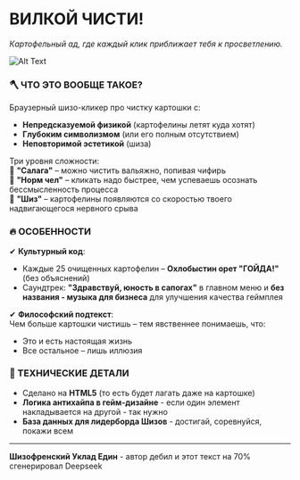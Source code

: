 # ВИЛКОЙ ЧИСТИ!  
*Картофельный ад, где каждый клик приближает тебя к просветлению.*  

![Alt Text](assets/gameplay.gif)

### **🪓 ЧТО ЭТО ВООБЩЕ ТАКОЕ?**  
Браузерный шизо-кликер про чистку картошки с:  
- **Непредсказуемой физикой** (картофелины летят куда хотят)  
- **Глубоким символизмом** (или его полным отсутствием)  
- **Неповторимой эстетикой** (шиза)

Три уровня сложности:  
🥔 **"Салага"** – можно чистить вальяжно, попивая чифирь  
🥔 **"Норм чел"** – кликать надо быстрее, чем успеваешь осознать бессмысленность процесса  
🥔 **"Шиз"** – картофелины появляются со скоростью твоего надвигающегося нервного срыва  

### **🔥 ОСОБЕННОСТИ**  
✔ **Культурный код**:  
- Каждые 25 очищенных картофелин – **Охлобыстин орет "ГОЙДА!"** (без объяснений)  
- Саундтрек: **"Здравствуй, юность в сапогах"** в главном меню и **без названия - музыка для бизнеса** для улучшения качества геймплея

✔ **Философский подтекст**:  
Чем больше картошки чистишь – тем явственнее понимаешь, что:  
- Это и есть настоящая жизнь  
- Все остальное – лишь иллюзия  

### **📌 ТЕХНИЧЕСКИЕ ДЕТАЛИ**  
- Сделано на **HTML5** (то есть будет лагать даже на картошке)  
- **Логика антихайпа в гейм-дизайне** - если один элемент накладывается на другой - так нужно
- **База данных для лидерборда Шизов** - достигай, соревнуйся, покажи всем

---

**Шизофренский Уклад Един** - автор дебил и этот текст на 70% сгенерировал Deepseek